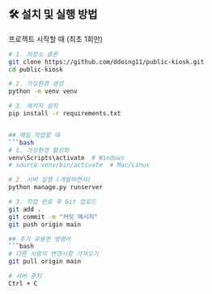 ## 🛠️ 설치 및 실행 방법
프로젝트 시작할 때 (최초 1회만)
```bash
# 1. 저장소 클론
git clone https://github.com/ddoing11/public-kiosk.git
cd public-kiosk

# 2. 가상환경 생성
python -m venv venv

# 3. 패키지 설치
pip install -r requirements.txt


## 매일 작업할 때
```bash
# 1. 가상환경 활성화
venv\Scripts\activate  # Windows
# source venv/bin/activate  # Mac/Linux

# 2. 서버 실행 (개발하면서)
python manage.py runserver

# 3. 작업 완료 후 Git 업로드
git add .
git commit -m "커밋 메시지"
git push origin main

## 추가 유용한 명령어
```bash
# 다른 사람의 변경사항 가져오기
git pull origin main

# 서버 중지
Ctrl + C
